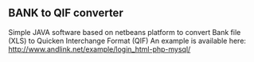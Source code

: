 ## BANK to QIF converter

Simple JAVA software based on netbeans platform to convert Bank file (XLS) to Quicken Interchange Format (QIF)
An example is available here: http://www.andlink.net/example/login_html-php-mysql/
